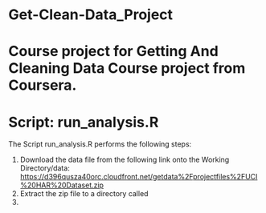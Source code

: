 # Get-Clean-Data_Project
# Course project for Getting And Cleaning Data Course project from Coursera.
# Script: run_analysis.R

The Script run_analysis.R performs the following steps:
1. Download the data file from the following link onto the Working Directory/data:
   https://d396qusza40orc.cloudfront.net/getdata%2Fprojectfiles%2FUCI%20HAR%20Dataset.zip
2. Extract the zip file to a directory called <UCI HAR Dataset>
3. 


